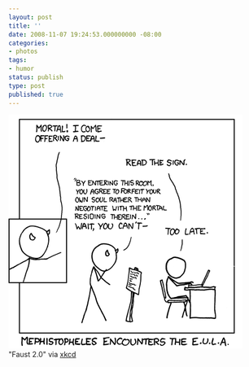 ```yaml
---
layout: post
title: ''
date: 2008-11-07 19:24:53.000000000 -08:00
categories:
- photos
tags:
- humor
status: publish
type: post
published: true
---
```

<div class="figure">
<img src="/assets/F0ca4HZtJg0rhpxbvb5v1NCJo1_500.png" alt="" />
		        </div>
		"Faust 2.0" via <a href="http://xkcd.com/501/">xkcd</a>

